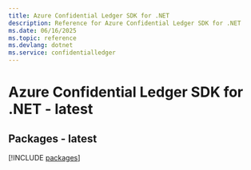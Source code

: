 ```yaml
---
title: Azure Confidential Ledger SDK for .NET
description: Reference for Azure Confidential Ledger SDK for .NET
ms.date: 06/16/2025
ms.topic: reference
ms.devlang: dotnet
ms.service: confidentialledger
---
```

# Azure Confidential Ledger SDK for .NET - latest
## Packages - latest
[!INCLUDE [packages](confidential-ledger-index.md)]